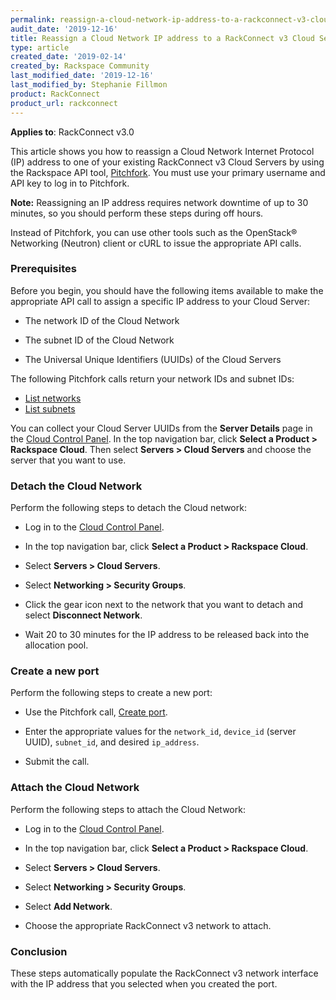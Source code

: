 ```yaml
---
permalink: reassign-a-cloud-network-ip-address-to-a-rackconnect-v3-cloud-server/
audit_date: '2019-12-16'
title: Reassign a Cloud Network IP address to a RackConnect v3 Cloud Server
type: article
created_date: '2019-02-14'
created_by: Rackspace Community
last_modified_date: '2019-12-16'
last_modified_by: Stephanie Fillmon
product: RackConnect
product_url: rackconnect
---
```


**Applies to**: RackConnect v3.0

This article shows you how to reassign a Cloud Network Internet Protocol (IP)
address to one of your existing RackConnect v3 Cloud Servers by using the
Rackspace API tool, [Pitchfork](https://pitchfork.rax.io/). You must use your
primary username and API key to log in to Pitchfork.

**Note:** Reassigning an IP address requires network downtime of up to 30
minutes, so you should perform these steps during off hours.

Instead of Pitchfork, you can use other tools such as the OpenStack&reg;
Networking (Neutron) client or cURL to issue the appropriate API calls.

### Prerequisites

Before you begin, you should have the following items available to make the
appropriate API call to assign a specific IP address to your Cloud Server:

- The network ID of the Cloud Network

- The subnet ID of the Cloud Network

- The Universal Unique Identifiers (UUIDs) of the Cloud Servers

The following Pitchfork calls return your network IDs and subnet IDs:

- [List networks](https://pitchfork.rax.io/networks/#list_networks-networks)
- [List subnets](https://pitchfork.rax.io/networks/#list_subnets-networks)

You can collect your Cloud Server UUIDs from the **Server Details** page in the
[Cloud Control Panel](https://login.rackspace.com). In the top navigation bar,
click **Select a Product > Rackspace Cloud**. Then select **Servers > Cloud
Servers** and choose the server that you want to use.

### Detach the Cloud Network

Perform the following steps to detach the Cloud network:

- Log in to the [Cloud Control Panel](https://login.rackspace.com).

- In the top navigation bar, click **Select a Product > Rackspace Cloud**.

- Select **Servers > Cloud Servers**.

- Select **Networking > Security Groups**.

- Click the gear icon next to the network that you want to detach and select
  **Disconnect Network**.

- Wait 20 to 30 minutes for the IP address to be released back into the
  allocation pool.


### Create a new port

Perform the following steps to create a new port:

- Use the Pitchfork call, [Create port](https://pitchfork.rax.io/networks/#create_port-networks).

- Enter the appropriate values for the `network_id`, `device_id` (server UUID),
  `subnet_id`, and desired `ip_address`.

- Submit the call.


### Attach the Cloud Network

Perform the following steps to attach the Cloud Network:

- Log in to the [Cloud Control Panel](https://login.rackspace.com).

- In the top navigation bar, click **Select a Product > Rackspace Cloud**.

- Select **Servers > Cloud Servers**.

- Select **Networking > Security Groups**.

- Select **Add Network**.

- Choose the appropriate RackConnect v3 network to attach.

### Conclusion

These steps automatically populate the RackConnect v3 network interface with
the IP address that you selected when you created the port.
